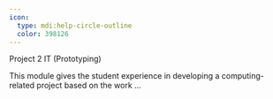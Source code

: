 ```yaml
---
icon:
  type: mdi:help-circle-outline
  color: 398126
---
```


Project 2 IT (Prototyping)

This module gives the student experience in developing a computing-related project based on the work ... 
